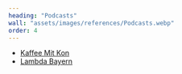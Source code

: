 ```yaml
---
heading: "Podcasts"
wall: "assets/images/references/Podcasts.webp"
order: 4
---
```

<ul class="list-inner text-center">
    <li><a href="https://www.podcast.de/episode/501982001/40-kaffe-mit-kon-vanessa">Kaffee Mit Kon</a></li>
    <li><a href="https://open.spotify.com/episode/6Ampdpx3GRzPl6PTgjOate">Lambda Bayern</a></li>
</ul>